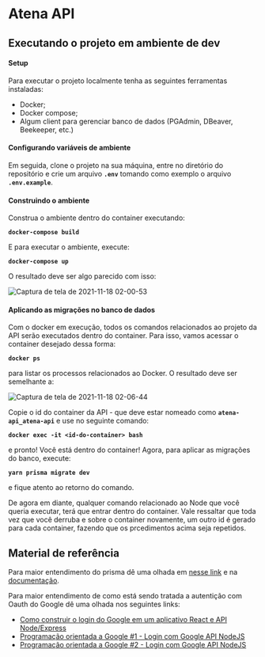 # Atena API

## Executando o projeto em ambiente de dev

#### Setup

Para executar o projeto localmente tenha as seguintes ferramentas instaladas:

- Docker;
- Docker compose;
- Algum client para gerenciar banco de dados (PGAdmin, DBeaver, Beekeeper, etc.)

#### Configurando variáveis de ambiente

Em seguida, clone o projeto na sua máquina, entre no diretório do repositório e crie um arquivo **`.env`** tomando como exemplo o arquivo **`.env.example`**.

#### Construindo o ambiente

Construa o ambiente dentro do container executando:

**```docker-compose build```**

E para executar o ambiente, execute:

**```docker-compose up```**

O resultado deve ser algo parecido com isso:

![Captura de tela de 2021-11-18 02-00-53](https://user-images.githubusercontent.com/37336497/142356579-66f0c49c-d949-4239-8a64-d07b422c0af5.png)

#### Aplicando as migrações no banco de dados

Com o docker em execução, todos os comandos relacionados ao projeto da API serão executados dentro do container. Para isso, vamos acessar o container desejado dessa forma:

**```docker ps```**

para listar os processos relacionados ao Docker. O resultado deve ser semelhante a:

![Captura de tela de 2021-11-18 02-06-44](https://user-images.githubusercontent.com/37336497/142356673-311ce660-f557-4376-87be-d36cc01d6680.png)

Copie o id do container da API - que deve estar nomeado como **`atena-api_atena-api`** e use no seguinte comando:

**```docker exec -it <id-do-container> bash```**

e pronto! Você está dentro do container! Agora, para aplicar as migrações do banco, execute:

**```yarn prisma migrate dev```**

e fique atento ao retorno do comando.

De agora em diante, qualquer comando relacionado ao Node que você queria executar, terá que entrar dentro do container. Vale ressaltar que toda vez que você derruba e sobre o container novamente, um outro id é gerado para cada container, fazendo que os prcedimentos acima seja repetidos.

## Material de referência

Para maior entendimento do prisma dê uma olhada em [nesse link](https://www.digitalocean.com/community/tutorials/how-to-build-a-rest-api-with-prisma-and-postgresql-pt) e na [documentação](https://www.prisma.io/).

Para maior entendimento de como está sendo tratada a autentição com Oauth do Google dê uma olhada nos seguintes links:
- [Como construir o login do Google em um aplicativo React e API Node/Express](https://ichi.pro/pt/como-construir-o-login-do-google-em-um-aplicativo-react-e-api-node-express-143061143185008)
- [Programação orientada a Google #1 - Login com Google API NodeJS](https://www.youtube.com/watch?v=9alVt8IJthI&t=562s)
- [Programação orientada a Google #2 - Login com Google API NodeJS](https://www.youtube.com/watch?v=ge75_bhTFfA)
